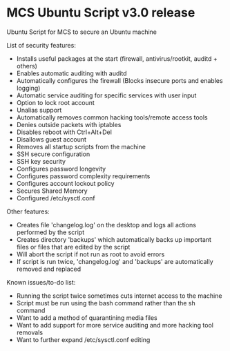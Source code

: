 # MCS Ubuntu Script v3.0 release
Ubuntu Script for MCS to secure an Ubuntu machine

List of security features:
- Installs useful packages at the start (firewall, antivirus/rootkit, auditd + others)
- Enables automatic auditing with auditd
- Automatically configures the firewall (Blocks insecure ports and enables logging)
- Automatic service auditing for specific services with user input
- Option to lock root account
- Unalias support
- Automatically removes common hacking tools/remote access tools
- Denies outside packets with iptables
- Disables reboot with Ctrl+Alt+Del
- Disallows guest account
- Removes all startup scripts from the machine
- SSH secure configuration
- SSH key security
- Configures password longevity
- Configures password complexity requirements
- Configures account lockout policy
- Secures Shared Memory
- Configured /etc/sysctl.conf

Other features:
- Creates file 'changelog.log' on the desktop and logs all actions performed by the script
- Creates directory 'backups' which automatically backs up important files or files that are edited by the script
- Will abort the script if not run as root to avoid errors
- If script is run twice, 'changelog.log' and 'backups' are automatically removed and replaced

Known issues/to-do list:
- Running the script twice sometimes cuts internet access to the machine
- Script must be run using the bash command rather than the sh command
- Want to add a method of quarantining media files
- Want to add support for more service auditing and more hacking tool removals
- Want to further expand /etc/sysctl.conf editing
